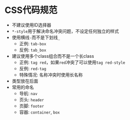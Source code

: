 # CSS代码规范

* 不建议使用ID选择器
* `*-style`用于解决命名冲突问题，不设定任何独立的样式
* 使用横线`-`而不是下划线`_`
    - 正例: `tab-box`
    - 反例: `tab_box`
* 建议使用多个class组合而不是一个长class
    - 正例: `tag red`，如果`red`冲突了可以使用`tag red-style`
    - 反例: `red-tag`
    - 特殊情况: 名称冲突时使用长名称
* 类型放在后面
* 常用的命名
    - 导航: `nav`
    - 页头: `header`
    - 页脚: `footer`
    - 容器: `container`, `box`